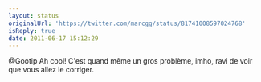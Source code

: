 ```yaml
---
layout: status
originalUrl: 'https://twitter.com/marcgg/status/81741008597024768'
isReply: true
date: 2011-06-17 15:12:29
---
```


@Gootip Ah cool! C'est quand même un gros problème, imho, ravi de voir que vous allez le corriger.
